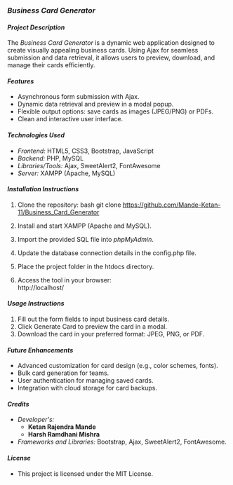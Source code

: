 ### *Business Card Generator*

#### *Project Description*
The *Business Card Generator* is a dynamic web application designed to create visually appealing business cards. Using Ajax for seamless submission and data retrieval, it allows users to preview, download, and manage their cards efficiently.

#### *Features*
- Asynchronous form submission with Ajax.  
- Dynamic data retrieval and preview in a modal popup.  
- Flexible output options: save cards as images (JPEG/PNG) or PDFs.  
- Clean and interactive user interface.  

#### *Technologies Used*
- *Frontend:* HTML5, CSS3, Bootstrap, JavaScript  
- *Backend:* PHP, MySQL  
- *Libraries/Tools:* Ajax, SweetAlert2, FontAwesome  
- *Server:* XAMPP (Apache, MySQL)

#### *Installation Instructions*
1. Clone the repository:
   bash
   git clone https://github.com/Mande-Ketan-11/Business_Card_Generator
   
2. Install and start XAMPP (Apache and MySQL).  
3. Import the provided SQL file into *phpMyAdmin*.  
4. Update the database connection details in the config.php file.  
5. Place the project folder in the htdocs directory.  
6. Access the tool in your browser:  
   http://localhost/<project-folder>  

#### *Usage Instructions*
1. Fill out the form fields to input business card details.  
2. Click Generate Card to preview the card in a modal.  
3. Download the card in your preferred format: JPEG, PNG, or PDF.  

#### *Future Enhancements*
- Advanced customization for card design (e.g., color schemes, fonts).  
- Bulk card generation for teams.  
- User authentication for managing saved cards.  
- Integration with cloud storage for card backups.  

#### *Credits*
- *Developer's:*
  - **Ketan Rajendra Mande**
  - **Harsh Ramdhani Mishra** 
- *Frameworks and Libraries:* Bootstrap, Ajax, SweetAlert2, FontAwesome.

#### *License*
- This project is licensed under the MIT License.
